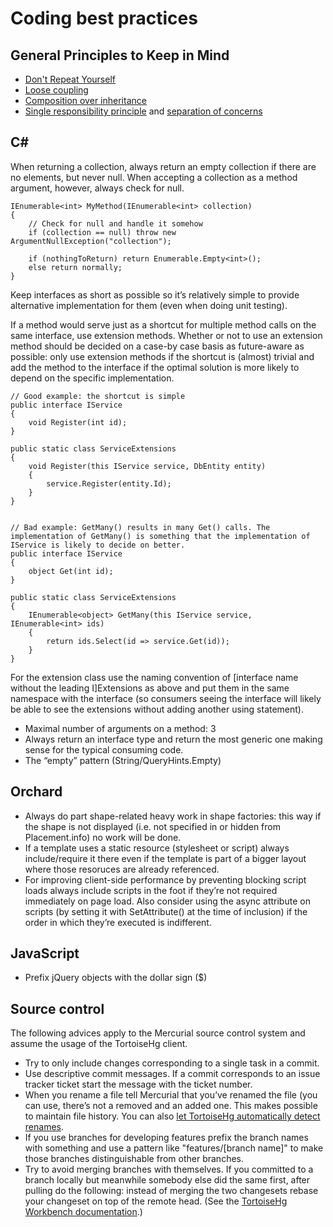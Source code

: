 # Coding best practices



## General Principles to Keep in Mind

- [Don't Repeat Yourself](http://en.wikipedia.org/wiki/Don%27t_repeat_yourself)
- [Loose coupling](http://en.wikipedia.org/wiki/Loose_coupling)
- [Composition over inheritance](http://en.wikipedia.org/wiki/Composition_over_inheritance)
- [Single responsibility principle](http://en.wikipedia.org/wiki/Single_responsibility_principle) and [separation of concerns](http://en.wikipedia.org/wiki/Separation_of_concerns)


## C\# 

When returning a collection, always return an empty collection if there are no elements, but never null. When accepting a collection as a method argument, however, always check for null.

	IEnumerable<int> MyMethod(IEnumerable<int> collection)
	{
	    // Check for null and handle it somehow
	    if (collection == null) throw new ArgumentNullException("collection");
	
	    if (nothingToReturn) return Enumerable.Empty<int>();
	    else return normally;
	}

Keep interfaces as short as possible so it’s relatively simple to provide alternative implementation for them (even when doing unit testing).

If a method would serve just as a shortcut for multiple method calls on the same interface, use extension methods. Whether or not to use an extension method should be decided on a case-by case basis as future-aware as possible: only use extension methods if the shortcut is (almost) trivial and add the method to the interface if the optimal solution is more likely to depend on the specific implementation.

	// Good example: the shortcut is simple
	public interface IService
	{
	    void Register(int id);
	}
	
	public static class ServiceExtensions
	{
	    void Register(this IService service, DbEntity entity)
	    {
	        service.Register(entity.Id);
	    }
	}


	// Bad example: GetMany() results in many Get() calls. The implementation of GetMany() is something that the implementation of IService is likely to decide on better.
    public interface IService
    {
        object Get(int id);
    }

    public static class ServiceExtensions
    {
        IEnumerable<object> GetMany(this IService service, IEnumerable<int> ids)
        {
            return ids.Select(id => service.Get(id));
        }
    }

For the extension class use the naming convention of [interface name without the leading I]Extensions as above and put them in the same namespace with the interface (so consumers seeing the interface will likely be able to see the extensions without adding another using statement).

- Maximal number of arguments on a method: 3
- Always return an interface type and return the most generic one making sense for the typical consuming code.
- The “empty” pattern (String/QueryHints.Empty)


## Orchard

- Always do part shape-related heavy work in shape factories: this way if the shape is not displayed (i.e. not specified in or hidden from Placement.info) no work will be done.
- If a template uses a static resource (stylesheet or script) always include/require it there even if the template is part of a bigger layout where those resoruces are already referenced.
- For improving client-side performance by preventing blocking script loads always include scripts in the foot if they’re not required immediately on page load. Also consider using the async attribute on scripts (by setting it with SetAttribute() at the time of inclusion) if the order in which they’re executed is indifferent.


## JavaScript

- Prefix jQuery objects with the dollar sign ($)


## Source control

The following advices apply to the Mercurial source control system and assume the usage of the TortoiseHg client.

- Try to only include changes corresponding to a single task in a commit.
- Use descriptive commit messages. If a commit corresponds to an issue tracker ticket start the message with the ticket number.
- When you rename a file tell Mercurial that you’ve renamed the file (you can use, there’s not a removed and an added one. This makes possible to maintain file history. You can also [let TortoiseHg automatically detect renames](http://tortoisehg.bitbucket.org/manual/2.0/guess.html).
- If you use branches for developing features prefix the branch names with something and use a pattern like "features/[branch name]" to make those branches distinguishable from other branches.
- Try to avoid merging branches with themselves. If you committed to a branch locally but meanwhile somebody else did the same first, after pulling do the following: instead of merging the two changesets rebase your changeset on top of the remote head. (See the [TortoiseHg Workbench documentation](http://tortoisehg.bitbucket.org/manual/2.0/workbench.html).)